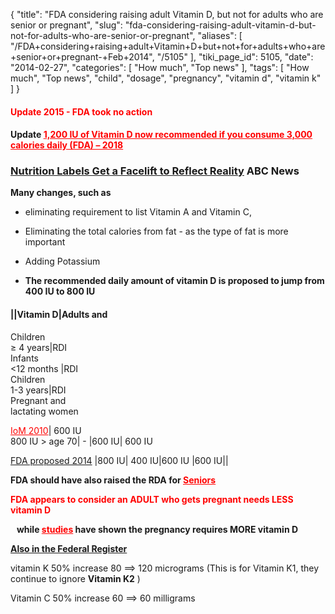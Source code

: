 {
    "title": "FDA considering raising adult Vitamin D, but not for adults who are senior or pregnant",
    "slug": "fda-considering-raising-adult-vitamin-d-but-not-for-adults-who-are-senior-or-pregnant",
    "aliases": [
        "/FDA+considering+raising+adult+Vitamin+D+but+not+for+adults+who+are+senior+or+pregnant-+Feb+2014",
        "/5105"
    ],
    "tiki_page_id": 5105,
    "date": "2014-02-27",
    "categories": [
        "How much",
        "Top news"
    ],
    "tags": [
        "How much",
        "Top news",
        "child",
        "dosage",
        "pregnancy",
        "vitamin d",
        "vitamin k"
    ]
}


#### <span style="color:#F00;">Update 2015 - FDA took no action</span>

#### Update <a href="/posts/1200-iu-of-vitamin-d-now-recommended-if-you-consume-3000-calories-daily-fda-2018" style="color: red; text-decoration: underline;" title="This post/category does not exist yet: 1,200 IU of Vitamin D now recommended if you consume 3,000 calories daily (FDA) – 2018">1,200 IU of Vitamin D now recommended if you consume 3,000 calories daily (FDA) – 2018</a>

### [Nutrition Labels Get a Facelift to Reflect Reality](http://abcnews.go.com/blogs/health/2014/02/27/nutrition-labels-get-a-facelift-to-reflect-reality/) ABC News

 **Many changes, such as** 

* eliminating requirement to list Vitamin A and Vitamin C,

* Eliminating the total calories from fat - as the type of fat is more important

* Adding Potassium

*  **The recommended daily amount of vitamin D is proposed to jump from 400 IU to 800 IU** 

#### ||Vitamin D|Adults and   
Children  
 ≥ 4 years|RDI  
Infants   
 <12 months	|RDI  
Children  
 1-3 years|RDI  
	Pregnant and  
 lactating women

<a href="/posts/iom-again-fails-to-look-at-interactions" style="color: red; text-decoration: underline;" title="This post/category does not exist yet: IoM again fails to look at interactions - Nov 2010">IoM 2010</a>| 600 IU  
800 IU > age 70| - |600 IU| 600 IU

[FDA proposed 2014](https://www.federalregister.gov/articles/2014/03/03/2014-04387/food-labeling-revision-of-the-nutrition-and-supplement-facts-labels#page-11971) |800 IU|	400 IU|600 IU	|600 IU||

 **FDA should have also raised the RDA for <a href="/posts/overview-seniors-and-vitamin-d" style="color: red; text-decoration: underline;" title="This post/category does not exist yet: Overview Seniors and Vitamin D">Seniors</a>** 

 **<span style="color:#F00;">FDA appears to consider an ADULT who gets pregnant needs LESS vitamin D</span>** 

 **&nbsp; &nbsp;while <a href="/posts/overview-pregnancy-and-vitamin-d" style="color: red; text-decoration: underline;" title="This post/category does not exist yet: Overview Pregnancy and vitamin D">studies</a> have shown the pregnancy requires MORE vitamin D** 

 **[Also  in the Federal Register](https://www.federalregister.gov/articles/2014/03/03/2014-04387/food-labeling-revision-of-the-nutrition-and-supplement-facts-labels#page-11931)** 

vitamin K 50% increase 80 ==> 120 micrograms (This is for Vitamin K1, they continue to ignore  **Vitamin K2** )

Vitamin C 50% increase 60 ==> 60 milligrams